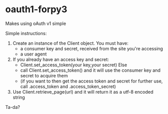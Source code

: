 oauth1-forpy3
=============

Makes using oAuth v1 simple

Simple instructions:
  1) Create an instance of the Client object. You must have:
      - a consumer key and secret, received from the site you're accessing
      - a user agent
  2) If you already have an access key and secret:
      - Client.set_access_token(your key,your secret)
     Else 
      - call Client.set_access_token() and it will use the consumer key and secret to acquire them
      - (if you want to then get the access token and secret for further use, call .access_token and .access_token_secret)
  3) Use Client.retrieve_page(url) and it will return it as a utf-8 encoded string
  
  Ta-da?
  
